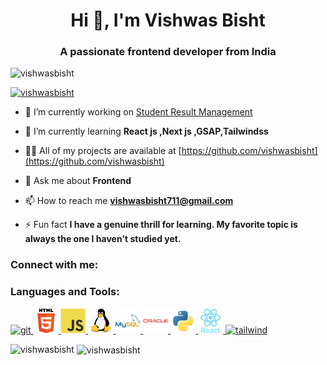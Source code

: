 <h1 align="center">Hi 👋, I'm Vishwas Bisht</h1>
<h3 align="center">A passionate frontend developer from India</h3>

<p align="left"> <img src="https://komarev.com/ghpvc/?username=vishwasbisht&label=Profile%20views&color=0e75b6&style=flat" alt="vishwasbisht" /> </p>

<p align="left"> <a href="https://github.com/ryo-ma/github-profile-trophy"><img src="https://github-profile-trophy.vercel.app/?username=vishwasbisht" alt="vishwasbisht" /></a> </p>

- 🔭 I’m currently working on [Student Result Management](https://github.com/RishHub1337/student_result_management_system)

- 🌱 I’m currently learning **React js ,Next js ,GSAP,Tailwindss**

- 👨‍💻 All of my projects are available at [https://github.com/vishwasbisht](https://github.com/vishwasbisht)

- 💬 Ask me about **Frontend**

- 📫 How to reach me **vishwasbisht711@gmail.com**

- ⚡ Fun fact **I have a genuine thrill for learning. My favorite topic is always the one I haven't studied yet.**

<h3 align="left">Connect with me:</h3>
<p align="left">
</p>

<h3 align="left">Languages and Tools:</h3>
<p align="left"> <a href="https://git-scm.com/" target="_blank" rel="noreferrer"> <img src="https://www.vectorlogo.zone/logos/git-scm/git-scm-icon.svg" alt="git" width="40" height="40"/> </a> <a href="https://www.w3.org/html/" target="_blank" rel="noreferrer"> <img src="https://raw.githubusercontent.com/devicons/devicon/master/icons/html5/html5-original-wordmark.svg" alt="html5" width="40" height="40"/> </a> <a href="https://developer.mozilla.org/en-US/docs/Web/JavaScript" target="_blank" rel="noreferrer"> <img src="https://raw.githubusercontent.com/devicons/devicon/master/icons/javascript/javascript-original.svg" alt="javascript" width="40" height="40"/> </a> <a href="https://www.linux.org/" target="_blank" rel="noreferrer"> <img src="https://raw.githubusercontent.com/devicons/devicon/master/icons/linux/linux-original.svg" alt="linux" width="40" height="40"/> </a> <a href="https://www.mysql.com/" target="_blank" rel="noreferrer"> <img src="https://raw.githubusercontent.com/devicons/devicon/master/icons/mysql/mysql-original-wordmark.svg" alt="mysql" width="40" height="40"/> </a> <a href="https://www.oracle.com/" target="_blank" rel="noreferrer"> <img src="https://raw.githubusercontent.com/devicons/devicon/master/icons/oracle/oracle-original.svg" alt="oracle" width="40" height="40"/> </a> <a href="https://www.python.org" target="_blank" rel="noreferrer"> <img src="https://raw.githubusercontent.com/devicons/devicon/master/icons/python/python-original.svg" alt="python" width="40" height="40"/> </a> <a href="https://reactjs.org/" target="_blank" rel="noreferrer"> <img src="https://raw.githubusercontent.com/devicons/devicon/master/icons/react/react-original-wordmark.svg" alt="react" width="40" height="40"/> </a> <a href="https://tailwindcss.com/" target="_blank" rel="noreferrer"> <img src="https://www.vectorlogo.zone/logos/tailwindcss/tailwindcss-icon.svg" alt="tailwind" width="40" height="40"/> </a> </p>

<p><img align="left" src="https://github-readme-stats.vercel.app/api/top-langs?username=vishwasbisht&show_icons=true&locale=en&layout=compact" alt="vishwasbisht" /></p>

<p>&nbsp;<img align="center" src="https://github-readme-stats.vercel.app/api?username=vishwasbisht&show_icons=true&locale=en" alt="vishwasbisht" /></p>
